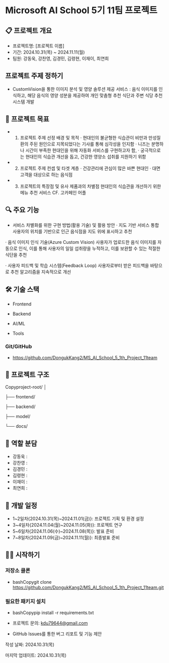 # Microsoft AI School 5기 11팀 프로젝트
## 📋 프로젝트 개요

- 프로젝트명: [프로젝트 이름]
- 기간: 2024.10.31(목) ~ 2024.11.11(월) 
- 팀원: 강동욱, 강찬영, 김경민, 김령현, 이재이, 최연희

## 프로젝트 주제 정하기

- CustomVision을 통한 이미지 분석 및 영양 솔루션 제공 서비스
: 음식 이미지를 인식하고, 해당 음식의 영양 성분을 제공하여 
개인 맞춤형 추천 식단과 주변 식당 추천 시스템 개발 


## 🎯 프로젝트 목표
- 1. 프로젝트 주제 선정 배경 및 목적
· 현대인의 불균형한 식습관이 비만과 만성질환의 주된 원인으로 지목되었다는 기사를 통해 심각성을 인지함
· 니즈는 분명하나 시간이 부족한 현대인을 위해 자동화 서비스를 구현하고자 함,
· 궁극적으로는 현대인의 식습관 개선을 돕고, 건강한 영양소 섭취를 지원하기 위함

- 2. 프로젝트 주제 컨셉 및 타겟 계층
· 건강관리에 관심이 많은 바쁜 현대인
· 대면 고객을 대상으로 하는 음식점

- 3. 프로젝트의 특장점 및 유사 제품과의 차별점
현대인의 식습관을 개선하기 위한 메뉴 추천 서비스
CF. 고카페인 어플
## 🔍 주요 기능

- 서비스 차별화를 위한 구현 방법(활용 기술) 및 활용 방안
· 지도 기반 서비스 통합
사용자의 위치를 기반으로 인근 음식점을 지도 위에 표시하고 추천

· 음식 이미지 인식 기술(Azure Custom Vision)
사용자가 업로드한 음식 이미지를 자동으로 인식, 
이를 통해 사용자의 일일 섭취량을 누적하고, 이를 보완할 수 있는 적절한 식단을 추천

· 사용자 피드백 및 학습 시스템(Feedback Loop)
사용자로부터 받은 피드백을 바탕으로 추천 알고리즘을 지속적으로 개선

## 🛠 기술 스택
- Frontend



- Backend



- AI/ML



- Tools

### Git/GitHub
- https://github.com/DongukKang2/MS_AI_School_5_1th_Project_11team

## 📁 프로젝트 구조
Copyproject-root/
│

├── frontend/

├── backend/

├── model/

└── docs/


## 👥 역할 분담
- 강동욱 : 
- 강찬영 :
- 김경민 : 
- 김령현 : 
- 이재이 :
- 최연희 :

## 📅 개발 일정

- 1~2일차{2024.10.31(목)~2024.11.01(금)}: 프로젝트 기획 및 환경 설정
- 3~4일차{2024.11.04(월)~2024.11.05(화)}: 프로젝트 연구
- 5~6일차{2024.11.06(수)~2024.11.08(목)}: 발표 준비
- 7~8일차{2024.11.09(금)~2024.11.11(월)}: 최종발표 준비

## 🏃‍♂️ 시작하기

### 저장소 클론

- bashCopygit clone https://github.com/DongukKang2/MS_AI_School_5_1th_Project_11team.git

### 필요한 패키지 설치

- bashCopypip install -r requirements.txt


- 프로젝트 문의: kdu79644@gmail.com
- GitHub Issues를 통한 버그 리포트 및 기능 제안


작성 날짜: 2024.10.31(목)


마지막 업데이트: 2024.10.31(목)
